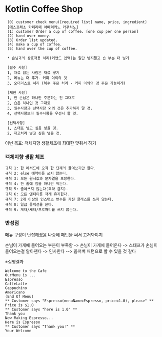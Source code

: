 Kotlin Coffee Shop
===

``` 
 (0) customer check menu([required list] name, price, ingredient)
 [에스프레소 카페라떼 아메리카노 카푸치노]
 (1) customer Order a cup of coffee. [one cup per one person]
 (2) hand over money.
 (3) Order list updated.
 (4) make a cup of coffee.
 (5) hand over the cup of coffee.
 
 * 손님과의 상호작용 처리(커맨드 입력)는 일단 넣지말고 숍 부분 더 넣기
 
 [필수 사항]
 1, 재료 없는 사람은 재료 넣기
 2, 메뉴는 더 추가. 커피 이외의 것
 3, 오더리스트 처리 (복수 주문 처리 - 커피 이외의 것 주문 가능하게)
 
 [제한 사항]
 1, 한 손님은 하나만 주문하는 건 그대로
 2, 숍은 하나인 것 그대로
 3, 필수사항과 선택사항 외의 것은 추가하지 말 것.
 4, 선택사항보다 필수사항을 우선시 할 것.
 
 [선택사항]
 1, 스태프 넣고 싶음 넣을 것.
 2, 재고처리 넣고 싶음 넣을 것.
```

이번 목표:  객체지향 생활체조에 최대한 맞춰서 하기

### 객체지향 생활 체조
```
규칙 1: 한 메서드에 오직 한 단계의 들여쓰기만 한다.
규칙 2: else 예약어를 쓰지 않는다.
규칙 3: 모든 원시값과 문자열을 포장한다.
규칙 4: 한 줄에 점을 하나만 찍는다.
규칙 5: 줄여쓰지 않는다(축약 금지).
규칙 6: 모든 엔티티를 작게 유지한다.
규칙 7: 2개 이상의 인스턴스 변수를 가진 클래스를 쓰지 않는다.
규칙 8: 일급 콜렉션을 쓴다.
규칙 9: 게터/세터/프로퍼티를 쓰지 않는다.
```



### 반성점  
메뉴 구성이 난잡해졌음
나중에 패턴을 써서 고쳐봐야지

손님이 가게에 들어오는 부분이 부족함
-> 손님이 가게에 들어온다 -> 스태프가 손님이 들어오는걸 알아챈다 -> 인사한다
--> 옵저버 패턴으로 할 수 있을 것 같다

※실행결과
```
Welcome to the Cafe
OurMenu is ...
Espresso
CaffeLatte
Cappuchino
Americano
(End Of Menu)
** Customer says "Espresso(menuName=Espresso, price=1.0), please" **
Price is $1.0
** Customer says "here is 1.0" **
Thank you
Now Making Espresso...
Here is Espresso
** Customer says "Thank you!" **
Your Welcome
```